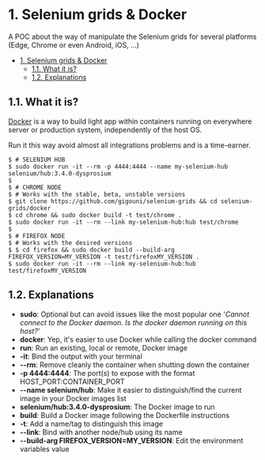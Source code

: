 # 1. Selenium grids & Docker

A POC about the way of manipulate the Selenium grids for several platforms (Edge, Chrome or even Android, iOS, ...)

<!-- TOC -->

- [1. Selenium grids & Docker](#1-selenium-grids--docker)
    - [1.1. What it is?](#11-what-it-is)
    - [1.2. Explanations](#12-explanations)

<!-- /TOC -->

## 1.1. What it is?

[Docker](https://www.docker.com/) is a way to build light app within containers running on everywhere server or production system, independently of the host OS.

Run it this way avoid almost all integrations problems and is a time-earner.

```shell
$ # SELENIUM HUB
$ sudo docker run -it --rm -p 4444:4444 --name my-selenium-hub selenium/hub:3.4.0-dysprosium
$ 
$ # CHROME NODE
$ # Works with the stable, beta, unstable versions
$ git clone https://github.com/gigouni/selenium-grids && cd selenium-grids/docker
$ cd chrome && sudo docker build -t test/chrome .
$ sudo docker run -it --rm --link my-selenium-hub:hub test/chrome
$ 
$ # FIREFOX NODE
$ # Works with the desired versions
$ $ cd firefox && sudo docker build --build-arg FIREFOX_VERSION=MY_VERSION -t test/firefoxMY_VERSION .
$ sudo docker run -it --rm --link my-selenium-hub:hub test/firefoxMY_VERSION
```

## 1.2. Explanations

* __sudo__: Optional but can avoid issues like the most popular one '_Cannot connect to the Docker daemon. Is the docker daemon running on this host?_'
* __docker__: Yep, it's easier to use Docker while calling the docker command
* __run__: Run an existing, local or remote, Docker image
* __-it__: Bind the output with your terminal
* __--rm__: Remove cleanly the container when shutting down the container
* __-p 4444:4444__: The port(s) to expose with the format HOST_PORT:CONTAINER_PORT
* __--name selenium/hub__: Make it easier to distinguish/find the current image in your Docker images list
* __selenium/hub:3.4.0-dysprosium__: The Docker image to run
* __build__: Build a Docker image following the Dockerfile instructions
* __-t__: Add a name/tag to distinguish this image
* __--link__: Bind with another node/hub using its name
* __--build-arg FIREFOX_VERSION=MY_VERSION__: Edit the environment variables value